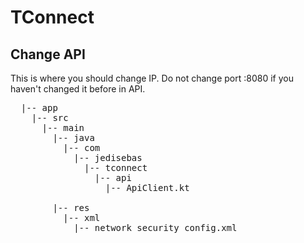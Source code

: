 # TConnect
## Change API
This is where you should change IP. Do not change port :8080 if you haven't changed it before in API.
<pre>
  |-- app
    |-- src
      |-- main
        |-- java
          |-- com
            |-- jedisebas
              |-- tconnect  
                |-- api
                  |-- ApiClient.kt
  
        |-- res
          |-- xml
            |-- network_security_config.xml
</pre>
